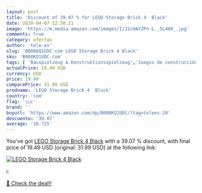 ```yaml
---
layout: post
title: 'Discount of 39.07 % for LEGO Storage Brick 4  Black'
date: 2020-04-07 12:58:21
image: 'https://m.media-amazon.com/images/I/31cHAYZPn-L._SL400_.jpg'
comments: true
category: ofertas
author: 'tole.es'
slug: 'B008KQ1UDC-com LEGO Storage Brick 4 Black'
sku: 'B008KQ1UDC-com'
tags: [ 'Bauspielzeug & Konstruktionsspielzeug','Juegos de construcción para niños','Juguetes','Juguetes y juegos','Spielzeug','lego', ]
actualPrice: 19.49 USD
currency: USD
price: 19.49
comparePrice: 31.99 USD
prodname: 'LEGO Storage Brick 4  Black'
country: 'com'
flag: '🇺🇸'
brand: ''
buyurl: 'https://www.amazon.com/dp/B008KQ1UDC/?tag=tolees-20'
descuento: '39.07'
average: '16.725'
---
```


You've got [LEGO Storage Brick 4  Black](https://www.amazon.com/dp/B008KQ1UDC/?tag=tolees-20) with a  39.07 % discount, with final price of 19.49 USD (original: 31.99 USD) at the following link:

[![LEGO Storage Brick 4  Black](https://m.media-amazon.com/images/I/31cHAYZPn-L._SL400_.jpg)](https://www.amazon.com/dp/B008KQ1UDC/?tag=tolees-20)

ℹ️:


[🛒 Check the deal!!](https://www.amazon.com/dp/B008KQ1UDC/?tag=tolees-20)
